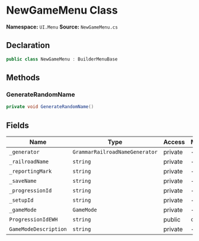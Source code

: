 # NewGameMenu Class

**Namespace:** `UI.Menu`
**Source:** `NewGameMenu.cs`

## Declaration

```csharp
public class NewGameMenu : BuilderMenuBase
```

## Methods

### GenerateRandomName

```csharp
private void GenerateRandomName()
```

## Fields

| Name | Type | Access | Modifiers |
|------|------|--------|-----------|
| `_generator` | `GrammarRailroadNameGenerator` | private | - |
| `_railroadName` | `string` | private | - |
| `_reportingMark` | `string` | private | - |
| `_saveName` | `string` | private | - |
| `_progressionId` | `string` | private | - |
| `_setupId` | `string` | private | - |
| `_gameMode` | `GameMode` | private | - |
| `ProgressionIdEWH` | `string` | public | `const` |
| `GameModeDescription` | `string` | private | - |

